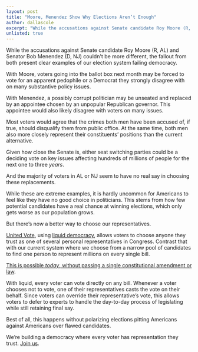 ```yaml
---
layout: post
title: "Moore, Menendez Show Why Elections Aren’t Enough"
author: dallascole
excerpt: "While the accusations against Senate candidate Roy Moore (R, AL) and Senator Bob Menendez (D, NJ) couldn't be more different, the fallout from both present clear examples of our election system failing democracy."
unlisted: true
---
```


While the accusations against Senate candidate Roy Moore (R, AL) and Senator Bob Menendez (D, NJ) couldn't be more different, the fallout from both present clear examples of our election system failing democracy.

With Moore, voters going into the ballot box next month may be forced to vote for an apparent pedophile or a Democrat they strongly disagree with on many substantive policy issues.

With Menendez, a possibly corrupt politician may be unseated and replaced by an appointee chosen by an unpopular Republican governor. This appointee would also likely disagree with voters on many issues.

Most voters would agree that the crimes both men have been accused of, if true, should disqualify them from public office. At the same time, both men also more closely represent their constituents’ positions than the current alternative.

Given how close the Senate is, either seat switching parties could be a deciding vote on key issues affecting hundreds of millions of people for the next one to three *years*.

And the majority of voters in AL or NJ seem to have no real say in choosing these replacements.

While these are extreme examples, it is hardly uncommon for Americans to feel like they have no good choice in politicians. This stems from how few potential candidates have a real chance at winning elections, which only gets worse as our population grows.

But there’s now a better way to choose our representatives.

[United Vote](http://united.vote/), using [liquid democracy](https://www.youtube.com/watch?v=Ya1dNNzkQTE), allows voters to choose anyone they trust as one of several personal representatives in Congress. Contrast that with our current system where we choose from a narrow pool of candidates to find one person to represent millions on every single bill.

[This is possible *today*, without passing a single constitutional amendment or law](https://blog.united.vote/2017/11/06/announcing-united-vote/).

With liquid, every voter can vote directly on any bill. Whenever a voter chooses not to vote, one of their representatives casts the vote on their behalf. Since voters can override their representative’s vote, this allows voters to defer to experts to handle the day-to-day process of legislating while still retaining final say.

Best of all, this happens without polarizing elections pitting Americans against Americans over flawed candidates.

We’re building a democracy where every voter has representation they trust. [Join us](https://united.vote/join).

